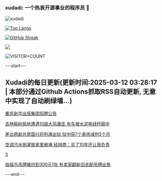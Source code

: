 ### xudadi: 一个热衷开源事业的程序员 👋

![xudadi](https://github-readme-stats-git-masterorgs-github-readme-stats-team.vercel.app/api?username=xudadi)

[![Top Langs](https://github-readme-stats.vercel.app/api/top-langs/?username=xudadi)](https://github.com/anuraghazra/github-readme-stats)

[![GitHub Streak](https://streak-stats.demolab.com?user=xudadi&locale=zh_Hans)](https://git.io/streak-stats)

![](https://raw.githubusercontent.com/xudadi/xudadi/main/assets/github-contribution-grid-snake.svg)

![VISITOR+COUNT](https://komarev.com/ghpvc/?username=xudadi&label=VISITOR+COUNT)


---start---

## Xudadi的每日更新(更新时间:2025-03-12 03:28:17 | 本部分通过Github Actions抓取RSS自动更新, 无意中实现了自动刷绿墙...)

[重庆新华出版集团招聘公告](https://www.gongkaoleida.com/article/2317784)

[吉林榆树局地遭遇10级大风袭击 有车被水泥电线杆砸中](https://m.163.com/news/article/JQCT4FTH05561G0D.html)

[茅台原副总房国兴将刑满出狱 狱中获7个表扬减刑5个月](https://m.163.com/news/article/JQD2K7LI05561G0D.html)

[空调污水倒灌致家里被淹 经销商：买了10年还让我负责](https://m.163.com/news/article/JQCTVN8G0514EGPO.html)

[3](https://m.163.com/touch/news/sub/domestic)

[始祖鸟吊牌被炒到300元1张 有卖家翻新旧衣配吊牌出售](https://m.163.com/news/article/JQD5NDKI0512B07B.html)

---end---
